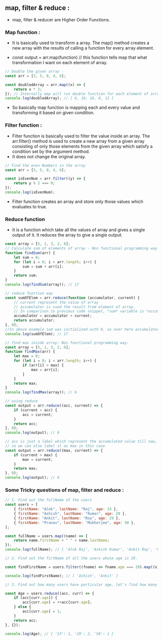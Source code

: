 ## map, filter & reduce :

-   map, filter & reducer are Higher Order Functions.

### Map function :

-   It is basically used to transform a array. The map() method creates a new array with the results of calling a function for every array element.

-   const output = arr.map(function) // this function tells map that what transformation I want on each element of array.

```js
// Double the given array -
const arr = [3, 5, 8, 4, 6];

const doubledArray = arr.map((x) => {
    return x * 2;
}); // Internally map will run double function for each element of array and create a new array and returns it.
console.log(doubledArray); // [ 6, 10, 16, 8, 12 ]
```

-   So basically map function is mapping each and every value and transforming it based on given condition.

### Filter function :

-   Filter function is basically used to filter the value inside an array. The arr.filter() method is used to create a new array from a given array consisting of only those elements from the given array which satisfy a condition set by the argument method.
-   It does not change the original array.

```js
// Find the even Numbers in the array
const arr = [3, 5, 8, 4, 6];

const isEvenNum = arr.filter((y) => {
    return y % 2 === 0;
});
console.log(isEvenNum);
```

-   Filter function creates an array and store only those values which evaluates to true.

### Reduce function

-   It is a function which take all the values of array and gives a single output of it. It reduces the array to give a single output.

```js
const array = [5, 1, 3, 2, 6];
// Calculate sum of elements of array - Non functional programming way
function findSum(arr) {
    let sum = 0;
    for (let i = 0; i < arr.length; i++) {
        sum = sum + arr[i];
    }
    return sum;
}
console.log(findSum(array)); // 17

// reduce function way
const sumOfElem = arr.reduce(function (accumulator, current) {
    // current represent the value of array
    // accumulator is used the result from element of array.
    // In comparison to previous code snippet, *sum* variable is *accumulator* and *arr[i]* is *current*
    accumulator = accumulator + current;
    return accumulator;
}, 0);
//In above example sum was initialized with 0, so over here accumulator also needs to be initialized, so the second argument to reduce function represent the initialization value.
console.log(sumOfElem); // 17
```

```js
// find max inside array: Non functional programming way:
const array = [5, 1, 3, 2, 6];
function findMax(arr) {
    let max = 0;
    for (let i = 0; i < arr.length; i++) {
        if (arr[i] > max) {
            max = arr[i];
        }
    }
    return max;
}
console.log(findMax(array)); // 6

// using reduce
const output = arr.reduce((acc, current) => {
    if (current > acc) {
        acc = current;
    }
    return acc;
}, 0);
console.log(output); // 6

// acc is just a label which represent the accumulated value till now,
// so we can also label it as max in this case
const output = arr.reduce((max, current) => {
    if (current > max) {
        max = current;
    }
    return max;
}, 0);
console.log(output); // 6
```

### Some Tricky questions of map, filter and reduce :

```js
// 1. Find out the fullName of the users
const users = [
    { firstName: "Alok", lastName: "Raj", age: 23 },
    { firstName: "Ashish", lastName: "Kumar", age: 29 },
    { firstName: "Ankit", lastName: "Roy", age: 29 },
    { firstName: "Pranav", lastName: "Mukherjee", age: 50 },
];

const fullName = users.map((name) => {
    return name.firstName + " " + name.lastName;
});
console.log(fullName); // [ 'Alok Raj', 'Ashish Kumar', 'Ankit Roy', 'Pranav Mukherjee' ]

// 2. Find out the firtName of all the users whose age is 29.

const findFirstName = users.filter((fname) => fname.age === 29).map((x) => x.firstName);

console.log(findFirstName); // [ 'Ashish', 'Ankit' ]

// 3. Find out how many users have particular age, let's find how many users have age 29?

const Age = users.reduce((acc, curr) => {
    if (acc[curr.age]) {
        acc[curr.age] = ++acc[curr.age];
    } else {
        acc[curr.age] = 1;
    }
    return acc;
}, {});

console.log(Age); // { '23': 1, '29': 2, '50': 1 }
```
